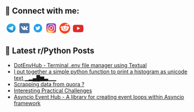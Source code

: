 ## 🔎 Connect with me:
[<img src="https://github.com/bullbesh/bullbesh/blob/main/images/Telegram.png" width="32" height="32" />](https://t.me/bullbesh)
[<img src="https://github.com/bullbesh/bullbesh/blob/main/images/VK.png" width="32" height="32" />](https://vk.com/bullbesh)
[<img src="https://github.com/bullbesh/bullbesh/blob/main/images/Twitter.png" width="32" height="32" />](https://twitter.com/bullbesh1)
[<img src="https://github.com/bullbesh/bullbesh/blob/main/images/Instagram.png" width="32" height="32" />](https://www.instagram.com/bullbesh)
[<img src="https://github.com/bullbesh/bullbesh/blob/main/images/Reddit.png" width="32" height="32" />](https://www.reddit.com/user/bullbesh)
[<img src="https://github.com/bullbesh/bullbesh/blob/main/images/YouTube.png" width="32" height="32" />](https://www.youtube.com/channel/UCtfjRs6uzgq5mfm8S06WTcg)

## 📕 Latest r/Python Posts
<!-- BLOG-POST-LIST:START -->
- [DotEnvHub - Terminal .env file manager using Textual](https://www.reddit.com/r/Python/comments/19dqkkz/dotenvhub_terminal_env_file_manager_using_textual/)
- [I put together a simple python function to print a histogram as unicode text ▁▂▄█▆▃▁▁](https://www.reddit.com/r/Python/comments/19dpj61/i_put_together_a_simple_python_function_to_print/)
- [Scrapping data from quora ?](https://www.reddit.com/r/Python/comments/19dpdx4/scrapping_data_from_quora/)
- [Interesting Practical Challenges](https://www.reddit.com/r/Python/comments/19dp0su/interesting_practical_challenges/)
- [Asyncio Event Hub - A library for creating event loops within Asyncio framework](https://www.reddit.com/r/Python/comments/19do7qg/asyncio_event_hub_a_library_for_creating_event/)
<!-- BLOG-POST-LIST:END -->
